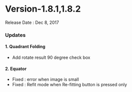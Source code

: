 # Version-1.8.1,1.8.2

Release Date : Dec 8, 2017

### Updates
#### 1. Quadrant Folding
- Add rotate result 90 degree check box

#### 2. Equator
- Fixed : error when image is small
- Fixed : Refit mode when Re-fitting button is pressed only
